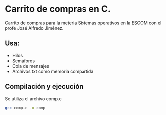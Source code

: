 # Carrito de compras en C.

Carrito de compras para la meteria Sistemas operativos en la ESCOM con el profe José Alfredo Jiménez.

## Usa:
- Hilos
- Semáforos
- Cola de mensajes
- Archivos txt como memoria compartida

## Compilación y ejecución
Se utiliza el archivo comp.c
```bash
gcc comp.c -o comp
